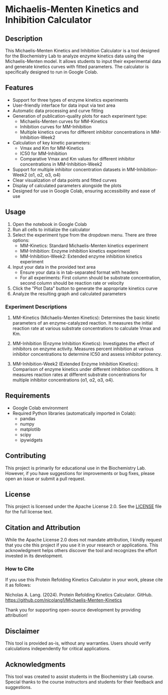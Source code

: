 # Michaelis-Menten Kinetics and Inhibition Calculator

## Description

This Michaelis-Menten Kinetics and Inhibition Calculator is a tool designed for the Biochemistry Lab to analyze enzyme kinetics data using the Michaelis-Menten model. It allows students to input their experimental data and generate kinetics curves with fitted parameters. The calculator is specifically designed to run in Google Colab.

## Features

- Support for three types of enzyme kinetics experiments
- User-friendly interface for data input via text area
- Automatic data processing and curve fitting
- Generation of publication-quality plots for each experiment type:
  - Michaelis-Menten curves for MM-Kinetics
  - Inhibition curves for MM-Inhibition
  - Multiple kinetics curves for different inhibitor concentrations in MM-Inhibition-Week2
- Calculation of key kinetic parameters:
  - Vmax and Km for MM-Kinetics
  - IC50 for MM-Inhibition
  - Comparative Vmax and Km values for different inhibitor concentrations in MM-Inhibition-Week2
- Support for multiple inhibitor concentration datasets in MM-Inhibition-Week2 (α1, α2, α3, α4)
- Clear visualization of data points and fitted curves
- Display of calculated parameters alongside the plots
- Designed for use in Google Colab, ensuring accessibility and ease of use

## Usage

1. Open the notebook in Google Colab
2. Run all cells to initialize the calculator
3. Select the experiment type from the dropdown menu. There are three options:
   - MM-Kinetics: Standard Michaelis-Menten kinetics experiment
   - MM-Inhibition: Enzyme inhibition kinetics experiment
   - MM-Inhibition-Week2: Extended enzyme inhibition kinetics experiment
4. Input your data in the provided text area
   - Ensure your data is in tab-separated format with headers
   - For all experiments: First column should be substrate concentration, second column should be reaction rate or velocity
5. Click the "Plot Data" button to generate the appropriate kinetics curve
6. Analyze the resulting graph and calculated parameters

### Experiment Descriptions

1. MM-Kinetics (Michaelis-Menten Kinetics):
   Determines the basic kinetic parameters of an enzyme-catalyzed reaction. It measures the initial reaction rate at various substrate concentrations to calculate Vmax and Km.

2. MM-Inhibition (Enzyme Inhibition Kinetics):
   Investigates the effect of inhibitors on enzyme activity. Measures percent inhibition at various inhibitor concentrations to determine IC50 and assess inhibitor potency.

3. MM-Inhibition-Week2 (Extended Enzyme Inhibition Kinetics):
   Comparison of enzyme kinetics under different inhibition conditions. It measures reaction rates at different substrate concentrations for multiple inhibitor concentrations (α1, α2, α3, α4).

## Requirements

- Google Colab environment
- Required Python libraries (automatically imported in Colab):
  - pandas
  - numpy
  - matplotlib
  - scipy
  - ipywidgets

## Contributing

This project is primarily for educational use in the Biochemistry Lab. However, if you have suggestions for improvements or bug fixes, please open an issue or submit a pull request.

## License

This project is licensed under the Apache License 2.0. See the [LICENSE](LICENSE) file for the full license text.

## Citation and Attribution

While the Apache License 2.0 does not mandate attribution, I kindly request that you cite this project if you use it in your research or applications. This acknowledgment helps others discover the tool and recognizes the effort invested in its development.

### How to Cite

If you use this Protein Refolding Kinetics Calculator in your work, please cite it as follows:

Nicholas A. Lang. (2024). Protein Refolding Kinetics Calculator. GitHub. https://github.com/nicolang1/Michaelis-Menten-Kinetics

Thank you for supporting open-source development by providing attribution!

## Disclaimer

This tool is provided as-is, without any warranties. Users should verify calculations independently for critical applications.

## Acknowledgments

This tool was created to assist students in the Biochemistry Lab course. Special thanks to the course instructors and students for their feedback and suggestions.
